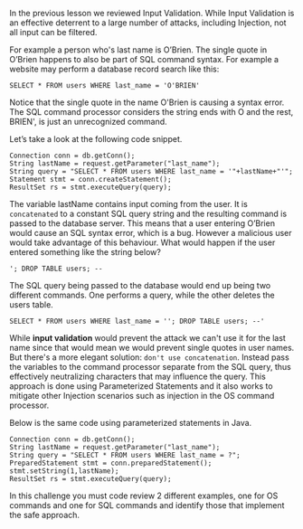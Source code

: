 In the previous lesson we reviewed Input Validation. While Input Validation is an effective deterrent to a large number of attacks, including Injection, not all input can be filtered.

For example a person who's last name is O’Brien. The single quote in O’Brien happens to also be part of SQL command syntax. For example a website may perform a database record search like this:

    SELECT * FROM users WHERE last_name = 'O'BRIEN'

Notice that the single quote in the name O'Brien is causing a syntax error. The SQL command processor considers the string ends with O and the rest, BRIEN', is just an unrecognized command.

Let’s take a look at the following code snippet.

    Connection conn = db.getConn();
    String lastName = request.getParameter("last_name");
    String query = "SELECT * FROM users WHERE last_name = '"+lastName+"'";
    Statement stmt = conn.createStatement();
    ResultSet rs = stmt.executeQuery(query);

The variable lastName contains input coming from the user. It is `concatenated` to a constant SQL query string and the resulting command is passed to the database server. This means that a user entering O’Brien would cause an SQL syntax error, which is a bug. However a malicious user would take advantage of this behaviour. What would happen if the user entered something like the string below?

    '; DROP TABLE users; --

The SQL query being passed to the database would end up being two different commands. One performs a query, while the other deletes the users table.

    SELECT * FROM users WHERE last_name = ''; DROP TABLE users; --'

While **input validation** would prevent the attack we can't use it for the last name since that would mean we would prevent single quotes in user names. 
But there's a more elegant solution: `don't use concatenation`. Instead pass the variables to the command processor separate from the SQL query, thus effectively neutralizing characters that may influence the query. This approach is done using Parameterized Statements and it also works to mitigate other Injection scenarios such as injection in the OS command processor.

Below is the same code using parameterized statements in Java.

    Connection conn = db.getConn();
    String lastName = request.getParameter("last_name");
    String query = "SELECT * FROM users WHERE last_name = ?";
    PreparedStatement stmt = conn.preparedStatement();
    stmt.setString(1,lastName);
    ResultSet rs = stmt.executeQuery(query);

In this challenge you must code review 2 different examples, one for OS commands and one for SQL commands and identify those that implement the safe approach. 